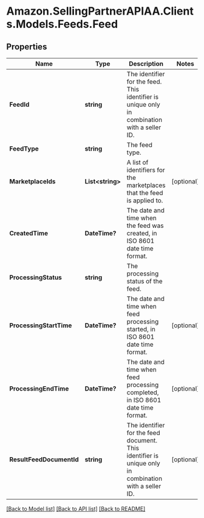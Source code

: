 # Amazon.SellingPartnerAPIAA.Clients.Models.Feeds.Feed
## Properties

Name | Type | Description | Notes
------------ | ------------- | ------------- | -------------
**FeedId** | **string** | The identifier for the feed. This identifier is unique only in combination with a seller ID. | 
**FeedType** | **string** | The feed type. | 
**MarketplaceIds** | **List&lt;string&gt;** | A list of identifiers for the marketplaces that the feed is applied to. | [optional] 
**CreatedTime** | **DateTime?** | The date and time when the feed was created, in ISO 8601 date time format. | 
**ProcessingStatus** | **string** | The processing status of the feed. | 
**ProcessingStartTime** | **DateTime?** | The date and time when feed processing started, in ISO 8601 date time format. | [optional] 
**ProcessingEndTime** | **DateTime?** | The date and time when feed processing completed, in ISO 8601 date time format. | [optional] 
**ResultFeedDocumentId** | **string** | The identifier for the feed document. This identifier is unique only in combination with a seller ID. | [optional] 

[[Back to Model list]](../README.md#documentation-for-models) [[Back to API list]](../README.md#documentation-for-api-endpoints) [[Back to README]](../README.md)


